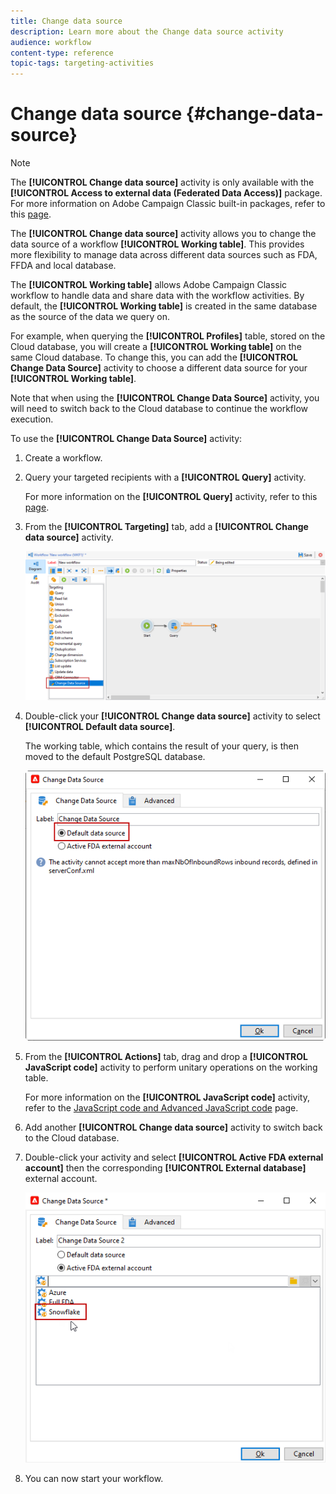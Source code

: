 ```yaml
---
title: Change data source
description: Learn more about the Change data source activity
audience: workflow
content-type: reference
topic-tags: targeting-activities
---
```

# Change data source {#change-data-source}

>[!NOTE]
>
> The **[!UICONTROL Change data source]** activity is only available with the **[!UICONTROL Access to external data (Federated Data Access)]** package. For more information on Adobe Campaign Classic built-in packages, refer to this [page](../../installation/using/installing-campaign-standard-packages.md).

The **[!UICONTROL Change data source]** activity allows you to change the data source of a workflow **[!UICONTROL Working table]**. This provides more flexibility to manage data across different data sources such as FDA, FFDA and local database.

The **[!UICONTROL Working table]** allows Adobe Campaign Classic workflow to handle data and share data with the workflow activities.
By default, the **[!UICONTROL Working table]** is created in the same database as the source of the data we query on.

For example, when querying the **[!UICONTROL Profiles]** table, stored on the Cloud database, you will create a **[!UICONTROL Working table]** on the same Cloud database.
To change this, you can add the **[!UICONTROL Change Data Source]** activity to choose a different data source for your **[!UICONTROL Working table]**.

Note that when using the **[!UICONTROL Change Data Source]** activity, you will need to switch back to the Cloud database to continue the workflow execution.

To use the **[!UICONTROL Change Data Source]** activity:

1. Create a workflow.

1. Query your targeted recipients with a **[!UICONTROL Query]** activity. 

    For more information on the **[!UICONTROL Query]** activity, refer to this [page](../../workflow/using/query.md#creating-a-query).

1. From the **[!UICONTROL Targeting]** tab, add a **[!UICONTROL Change data source]** activity.

   ![](assets/change-data-source.png)

1. Double-click your **[!UICONTROL Change data source]** activity to select **[!UICONTROL Default data source]**.
    
    The working table, which contains the result of your query, is then moved to the default PostgreSQL database.

   ![](assets/change-data-source_2.png)

1. From the **[!UICONTROL Actions]** tab, drag and drop a **[!UICONTROL JavaScript code]** activity to perform unitary operations on the working table.

    For more information on the **[!UICONTROL JavaScript code]** activity, refer to the [JavaScript code and Advanced JavaScript code](../../workflow/using/sql-code-and-javascript-code.md#javascript-code) page.

1. Add another **[!UICONTROL Change data source]** activity to switch back to the Cloud database. 
    
1. Double-click your activity and select **[!UICONTROL Active FDA external account]** then the corresponding **[!UICONTROL External database]** external account.

   ![](assets/change-data-source_3.png)

1. You can now start your workflow.
